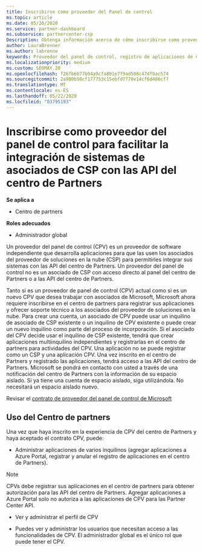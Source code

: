 ```yaml
---
title: Inscribirse como proveedor del Panel de control
ms.topic: article
ms.date: 05/20/2020
ms.service: partner-dashboard
ms.subservice: partnercenter-csp
Description: Obtenga información acerca de cómo inscribirse como proveedor del panel de control (CPV) en el centro de Partners.
author: LauraBrenner
ms.author: labrenne
keywords: Proveedor del panel de control, registro de aplicaciones de CPV y administración de aplicaciones de CPV
ms.localizationpriority: medium
ms.custom: SEOMAY.20
ms.openlocfilehash: f26fb6677b04a9cfa801e7f9ad508c47df0ac574
ms.sourcegitcommit: 2a980b50cf177753c15ebfd7770e14cf6d486cf7
ms.translationtype: MT
ms.contentlocale: es-ES
ms.lasthandoff: 05/22/2020
ms.locfileid: "83795193"
---
```

# <a name="enroll-as-a-control-panel-vendor-to-help-integrate-csp-partner-systems-with-partner-center-apis"></a>Inscribirse como proveedor del panel de control para facilitar la integración de sistemas de asociados de CSP con las API del centro de Partners

**Se aplica a**

- Centro de partners

**Roles adecuados**

- Administrador global

Un proveedor del panel de control (CPV) es un proveedor de software independiente que desarrolla aplicaciones para que las usen los asociados del proveedor de soluciones en la nube (CSP) para permitirles integrar sus sistemas con las API del centro de Partners. Un proveedor del panel de control no es un asociado de CSP con acceso directo al panel del centro de Partners o a las API del centro de Partners.

Tanto si es un proveedor de panel de control (CPV) actual como si es un nuevo CPV que desea trabajar con asociados de Microsoft, Microsoft ahora requiere inscribirse en el centro de partners para registrar sus aplicaciones y ofrecer soporte técnico a los asociados del proveedor de soluciones en la nube. Para crear una cuenta, un asociado de CPV puede usar un inquilino de asociado de CSP existente o un inquilino de CPV existente o puede crear un nuevo inquilino como parte del proceso de incorporación. Si el asociado del CPV decide usar el inquilino de CSP existente, tendrá que crear aplicaciones multiinquilino independientes y registrarlas en el centro de partners para actividades del CPV. Una aplicación no se puede registrar como un CSP y una aplicación CPV. Una vez inscrito en el centro de Partners y registrado las aplicaciones, tendrá acceso a las API del centro de Partners.  Microsoft se pondrá en contacto con usted a través de una notificación del centro de Partners con la información de su espacio aislado. Si ya tiene una cuenta de espacio aislado, siga utilizándola. No necesitará un espacio aislado nuevo.

Revisar el [contrato de proveedor del panel de control de Microsoft](https://go.microsoft.com/fwlink/?linkid=2055198)


## <a name="working-in-partner-center"></a>Uso del Centro de partners
Una vez que haya inscrito en la experiencia de CPV del centro de Partners y haya aceptado el contrato CPV, puede:

- Administrar aplicaciones de varios inquilinos (agregar aplicaciones a Azure Portal, registrar y anular el registro de aplicaciones en el centro de Partners).

>[!Note] 
>CPVs debe registrar sus aplicaciones en el centro de partners para obtener autorización para las API del centro de Partners. Agregar aplicaciones a Azure Portal solo no autoriza a las aplicaciones de CPV para las Partner Center API. 

- Ver y administrar el perfil de CPV 

- Puedes ver y administrar los usuarios que necesitan acceso a las funcionalidades de CPV. El administrador global es el único rol que puede tener el CPV.


